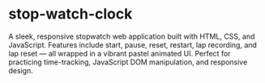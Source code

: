 # stop-watch-clock
A sleek, responsive stopwatch web application built with HTML, CSS, and JavaScript. Features include start, pause, reset, restart, lap recording, and lap reset — all wrapped in a vibrant pastel animated UI. Perfect for practicing time-tracking, JavaScript DOM manipulation, and responsive design.
